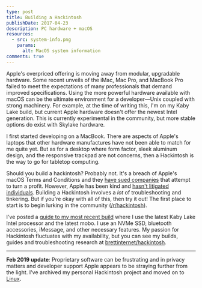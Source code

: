 ```yaml
---
type: post
title: Building a Hackintosh
publishDate: 2017-04-23
description: PC hardware + macOS
resources:
  - src: system-info.png
    params:
      alt: MacOS system information
comments: true
---
```


Apple's overpriced offering is moving away from modular, upgradable hardware.
Some recent unveils of the iMac, Mac Pro, and MacBook Pro failed to meet the
expectations of many professionals that demand improved specifications. Using
the more powerful hardware available with macOS can be the ultimate environment
for a developer—Unix coupled with strong machinery. For example, at the time of
writing this, I'm on my Kaby Lake build, but current Apple hardware doesn't
offer the newest Intel generation. This is currently experimental in the
community, but more stable options do exist with Skylake hardware.

I first started developing on a MacBook. There are aspects of Apple's laptops
that other hardware manufactures have not been able to match for me quite yet.
But as for a desktop where form factor, sleek aluminum design, and the
responsive trackpad are not concerns, then a Hackintosh is the way to go for
tabletop computing.

Should you build a hackintosh? Probably not. It's a breach of Apple's macOS
Terms and Conditions and they
[have sued companies](https://en.wikipedia.org/wiki/Psystar_Corporation) that
attempt to turn a profit. However, Apple has been kind and
[hasn't litigated individuals](https://www.reddit.com/r/hackintosh/comments/2ek35g/is_it_technically_illegal/).
Building a Hackintosh involves a _lot_ of troubleshooting and tinkering. But if
you're okay with all of this, then try it out! The first place to start is to
begin lurking in the community
([/r/hackintosh](https://reddit.com/r/hackintosh)).

I've posted a
[guide to my most recent build](https://github.com/brettinternet/hackintosh/blob/8788216554bf169d0f7eff2581ab372e14ce3b2b/docs/setup.md)
where I use the latest Kaby Lake Intel processor and the latest mobo. I use an
NVMe SSD, bluetooth accessories, iMessage, and other necessary features. My
passion for Hackintosh fluctuates with my availability, but you can see my
builds, guides and troubleshooting research at
[brettinternet/hackintosh](https://github.com/brettinternet/hackintosh).

---

**Feb 2019 update**: Proprietary software can be frustrating and in privacy
matters and developer support Apple appears to be straying further from the
light. I've archived my personal Hackintosh project and moved on to
[Linux](/dotfiles).
